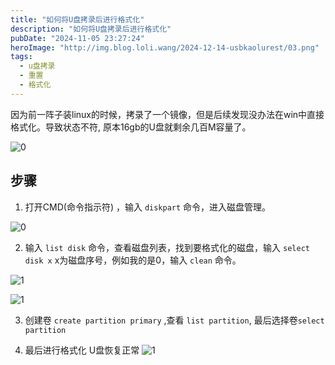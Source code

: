 ```yaml
---
title: "如何将U盘拷录后进行格式化"
description: "如何将U盘拷录后进行格式化"
pubDate: "2024-11-05 23:27:24"
heroImage: "http://img.blog.loli.wang/2024-12-14-usbkaolurest/03.png"
tags:
  - u盘拷录
  - 重置
  - 格式化
---
```


因为前一阵子装linux的时候，拷录了一个镜像，但是后续发现没办法在win中直接格式化。导致状态不符, 原本16gb的U盘就剩余几百M容量了。

![0](http://img.blog.loli.wang/2024-12-14-usbkaolurest/03.png)

## 步骤

1. 打开CMD(命令指示符) ，输入 `diskpart` 命令，进入磁盘管理。


![0](http://img.blog.loli.wang/2024-12-14-usbkaolurest/01.png)


2. 输入 `list disk` 命令，查看磁盘列表，找到要格式化的磁盘，输入 `select disk x` x为磁盘序号，例如我的是0，输入 `clean` 命令。

![1](http://img.blog.loli.wang/2024-12-14-usbkaolurest/02.png)


![1](http://img.blog.loli.wang/2024-12-14-usbkaolurest/04.png)

3. 创建卷 `create partition primary` ,查看 `list partition`, 最后选择卷`select partition`


4.  最后进行格式化 U盘恢复正常
![1](http://img.blog.loli.wang/2024-12-14-usbkaolurest/05.png)


